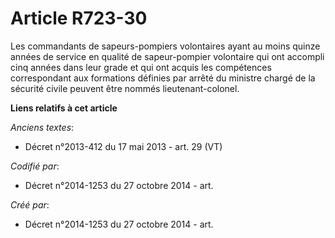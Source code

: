 # Article R723-30

Les commandants de sapeurs-pompiers volontaires ayant au moins quinze années de service en qualité de sapeur-pompier
volontaire qui ont accompli cinq années dans leur grade et qui ont acquis les compétences correspondant aux formations
définies par arrêté du ministre chargé de la sécurité civile peuvent être nommés lieutenant-colonel.

**Liens relatifs à cet article**

_Anciens textes_:

  - Décret n°2013-412 du 17 mai 2013 - art. 29 (VT)

_Codifié par_:

  - Décret n°2014-1253 du 27 octobre 2014 - art.

_Créé par_:

  - Décret n°2014-1253 du 27 octobre 2014 - art.
